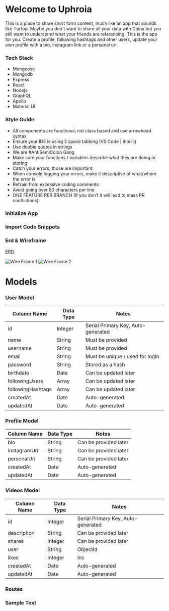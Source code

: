# Welcome to Uphroia

This is a place to share short form content, much like an app that sounds like TipTop. Maybe you don't want to share all 
your data with China but you still want to understand what your friends are referencing. This is the app for you. Create 
a profile, following hashtags and other users, update your own profile with a bio, instagram link or a personal url.

### Tech Stack

* Mongoose
* Mongodb
* Express
* React
* Nodejs
* GraphQL
* Apollo
* Material UI

### Style Guide

* All components are functional, not class based and use arrowhead syntax
* Ensure your IDE is using 2 space tabbing (VS Code | Intellij)
* Use double quotes in strings
* We are #AntiSemiColon Gang
* Make sure your functions / variables describe what they are doing or storing
* Catch your errors, those are important.
* When console logging your errors, make it descriptive of what/where the error is
* Refrain from excessive coding comments
* Avoid going over 80 characters per line
* ONE FEATURE PER BRANCH (If you don’t it will lead to mass PR conflictions)


### Initialize App


### Import Code Snippets


### Erd & Wireframe

[ERD](https://app.lucidchart.com/documents/edit/d6c23495-cdc7-4958-a05b-f4d7aaa90dbc/0_0?shared=true).

![Wire Frame 1](https://i.imgur.com/iO6v55E.png)
![Wire Frame 2](https://i.imgur.com/mqXkyYd.png)


# Models

### User Model

| Column Name | Data Type | Notes |
| --------------- | ------------- | ------------------------------ |
| id | Integer | Serial Primary Key, Auto-generated |
| name | String | Must be provided |
| username | String | Must be provided |
| email | String | Must be unique / used for login |
| password | String | Stored as a hash |
| birthdate | Date | Can be updated later |
| followingUsers | Array | Can be updated later |
| followingHashtags | Array | Can be updated later |
| createdAt | Date | Auto-generated |
| updatedAt | Date | Auto-generated |

### Profile Model

| Column Name | Data Type | Notes |
| --------------- | ------------- | ------------------------------ |
| bio | String | Can be provided later |
| instagramUrl | String | Can be provided later |
| personalUrl | String | Can be provided later |
| createdAt | Date | Auto-generated |
| updatedAt | Date | Auto-generated |


### Videos Model

| Column Name | Data Type | Notes |
| --------------- | ------------- | ------------------------------ |
| id | Integer | Serial Primary Key, Auto-generated |
| description | String | Can be provided later |
| shares | Integer | Can be provided later |
| user | String | ObjectId |
| likes | Integer | Inc |
| createdAt | Date | Auto-generated |
| updatedAt | Date | Auto-generated |

### Routes




### Sample Text


